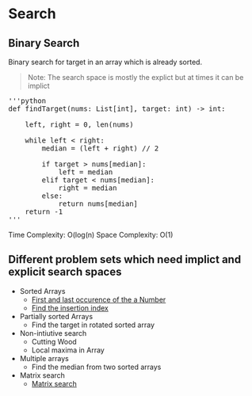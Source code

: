 # Search

## Binary Search
Binary search for target in an array which is already sorted.

> Note:
> The search space is mostly the explict but at times it can be implict


<pre>'''python
def findTarget(nums: List[int], target: int) -> int:

    left, right = 0, len(nums)

    while left < right:
        median = (left + right) // 2
        
        if target > nums[median]:
            left = median
        elif target < nums[median]:
            right = median
        else:
            return nums[median]
    return -1
'''
</pre>

Time Complexity: O(log(n)
Space Complexity: O(1)

## Different problem sets which need implict and explicit search spaces
-   Sorted Arrays
    -   [First and last occurence of the a Number](src/find_first_last_occurrence_of_number.py)
    -   [Find the insertion index](src/find_insertion_index.py)
-   Partially sorted Arrays
    -   Find the target in rotated sorted array
-   Non-intiutive search
    -   Cutting Wood
    -   Local maxima in Array
-   Multiple arrays
    -   Find the median from two sorted arrays
-   Matrix search
    -   [Matrix search](src/matrix_search.py)
